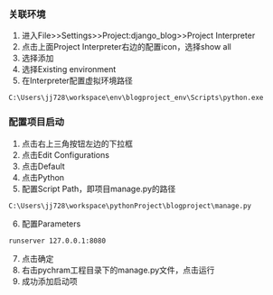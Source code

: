 ### 关联环境
1. 进入File>>Settings>>Project:django_blog>>Project Interpreter
2. 点击上面Project Interpreter右边的配置icon，选择show all
3. 选择添加
4. 选择Existing environment
5. 在Interpreter配置虚拟环境路径
```
C:\Users\jj728\workspace\env\blogproject_env\Scripts\python.exe
```


### 配置项目启动
1. 点击右上三角按钮左边的下拉框
2. 点击Edit Configurations
3. 点击Default
4. 点击Python
5. 配置Script Path，即项目manage.py的路径
```
C:\Users\jj728\workspace\pythonProject\blogproject\manage.py
```
6. 配置Parameters  

```
runserver 127.0.0.1:8080
```
7. 点击确定
8. 右击pychram工程目录下的manage.py文件，点击运行
9. 成功添加启动项